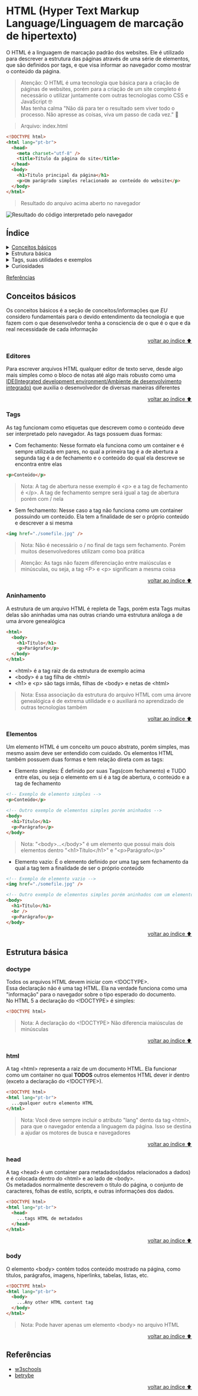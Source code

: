 # HTML (Hyper Text Markup Language/Linguagem de marcação de hipertexto)

O HTML é a linguagem de marcação padrão dos websites. Ele é utilizado para descrever a estrutura das páginas através de uma série de elementos, que são definidos por tags, e que visa informar ao navegador como mostrar o conteúdo da página.

> Atenção: O HTML é uma tecnologia que básica para a criação de páginas de websites, porém para a criação de um site completo é necessário o utilizar juntamente com outras tecnologias como CSS e JavaScript 🤓 \
> Mas tenha calma "Não dá para ter o resultado sem viver todo o processo. Não apresse as coisas, viva um passo de cada vez." 🧘

> Arquivo: index.html

```html
<!DOCTYPE html>
<html lang="pt-br">
  <head>
    <meta charset="utf-8" />
    <title>Título da página do site</title>
  </head>
  <body>
    <h1>Titulo principal da página</h1>
    <p>Um parágrado simples relacionado ao conteúdo do website</p>
  </body>
</html>
```

> Resultado do arquivo acima aberto no navegador

![Resultado do código interpretado pelo navegador](./assets/basic-html-sample-code.jpg)

## Índice

<details>
  <summary><a href="#conceitos-básicos">Conceitos básicos</a></summary>

&emsp;&emsp;[Editores](#editores)\
&emsp;&emsp;[Tags](#tags)\
&emsp;&emsp;[Aninhamento](#aninhamento)\
&emsp;&emsp;[Elementos](#elementos)\
&emsp;&emsp;...Atributos\
&emsp;&emsp;...Semântica\
&emsp;&emsp;...Espaço ocupado pelos elementos\
&emsp;&emsp;...Entidades HTML\
&emsp;&emsp;...Conjunto de caracteres

</details>

<details>
  <summary>Estrutura básica</summary>

&emsp;&emsp;[doctype](#doctype) \
&emsp;&emsp;[html](#html) \
&emsp;&emsp;[head](#head) \
&emsp;&emsp;[body](#body)

</details>

<details>
  <summary>Tags, suas utilidades e exemplos</summary>

&emsp;&emsp;...em progresso

</details>

<details>
  <summary>Curiosidades</summary>

&emsp;&emsp;...em progresso

</details>

<a href="#referências">Referências</a>

## Conceitos básicos

Os conceitos básicos é a seção de conceitos/informações que _EU_ considero fundamentais para o devido entendimento da tecnologia e que fazem com o que desenvolvedor tenha a consciencia de o que é o que e da real necessidade de cada informação

<p align="right"><a href="#índice">voltar ao índice ⬆️ </a></p>

### Editores

Para escrever arquivos HTML qualquer editor de texto serve, desde algo mais simples como o bloco de notas até algo mais robusto como uma [IDE(Integrated development environment/Ambiente de desenvolvimento integrado)](https://aws.amazon.com/pt/what-is/ide/#:~:text=Um%20ambiente%20de%20desenvolvimento%20integrado,uma%20aplica%C3%A7%C3%A3o%20f%C3%A1cil%20de%20usar.) que auxilia o desenvolvedor de diversas maneiras diferentes

<p align="right"><a href="#índice">voltar ao índice ⬆️ </a></p>

### Tags

As tag funcionam como etiquetas que descrevem como o conteúdo deve ser interpretado pelo navegador. As tags possuem duas formas:

- Com fechamento: Nesse formato ela funciona como um container e é sempre utilizada em pares, no qual a primeira tag é a de abertura a segunda tag é a de fechamento e o conteúdo do qual ela descreve se encontra entre elas

```html
<p>Conteúdo</p>
```

> Nota: A tag de abertura nesse exemplo é &lt;p&gt; e a tag de fechamento é &lt;/p&gt;. A tag de fechamento sempre será igual a tag de abertura porém com / nela

- Sem fechamento: Nesse caso a tag não funciona como um container possuindo um conteúdo. Ela tem a finalidade de ser o próprio conteúdo e descrever a si mesma

```html
<img href="./somefile.jpg" />
```

> Nota: Não é necessário o / no final de tags sem fechamento. Porém muitos desenvolvedores utilizam como boa prática

> Atenção: As tags não fazem diferenciação entre maiúsculas e minúsculas, ou seja, a tag &lt;P&gt; e &lt;p&gt; significam a mesma coisa

<p align="right"><a href="#índice">voltar ao índice ⬆️ </a></p>

### Aninhamento

A estrutura de um arquivo HTML é repleta de Tags, porém esta Tags muitas delas são aninhadas uma nas outras criando uma estrutura análoga a de uma árvore genealógica

```html
<html>
  <body>
    <h1>Título</h1>
    <p>Parágrafo</p>
  </body>
</html>
```

- &lt;html&gt; é a tag raiz de da estrutura de exemplo acima
- &lt;body&gt; é a tag filha de &lt;html&gt;
- &lt;h1&gt; e &lt;p&gt; são tags irmãs, filhas de &lt;body&gt; e netas de &lt;html&gt;

> Nota: Essa associação da estrutura do arquivo HTML com uma árvore genealógica é de extrema utilidade e o auxiliará no aprendizado de outras tecnologias também

<p align="right"><a href="#índice">voltar ao índice ⬆️ </a></p>

### Elementos

Um elemento HTML é um conceito um pouco abstrato, porém simples, mas mesmo assim deve ser entendido com cuidado. Os elementos HTML também possuem duas formas e tem relação direta com as tags:

- Elemento simples: É definido por suas Tags(com fechamento) e TUDO entre elas, ou seja o elemento em si é a tag de abertura, o conteúdo e a tag de fechamento

```html
<!-- Exemplo de elemento simples -->
<p>Conteúdo</p>
```

```html
<!-- Outro exemplo de elementos simples porém aninhados -->
<body>
  <h1>Título</h1>
  <p>Parágrafo</p>
</body>
```

> Nota: "&lt;body&gt;...&lt;/body&gt;" é um elemento que possui mais dois elementos dentro "&lt;h1&gt;Título&lt;/h1&gt;" e "&lt;p&gt;Parágrafo&lt;/p&gt;"

- Elemento vazio: É o elemento definido por uma tag sem fechamento da qual a tag tem a finalidade de ser o próprio conteúdo

```html
<!-- Exemplo de elemento vazio -->
<img href="./somefile.jpg" />
```

```html
<!-- Outro exemplo de elementos simples porém aninhados com um elemento vazio entre eles -->
<body>
  <h1>Título</h1>
  <br />
  <p>Parágrafo</p>
</body>
```

<p align="right"><a href="#índice">voltar ao índice ⬆️ </a></p>

## Estrutura básica

### doctype

Todos os arquivos HTML devem iniciar com &lt;!DOCTYPE&gt;. \
Essa declaração não é uma tag HTML. Ela na verdade funciona como uma "informação" para o navegador sobre o tipo esperado do documento. \
No HTML 5 a declaração do &lt;!DOCTYPE&gt; é simples:

```html
<!DOCTYPE html>
```

> Nota: A declaração do &lt;!DOCTYPE&gt; Não diferencia maiúsculas de minúsculas

<p align="right"><a href="#índice">voltar ao índice ⬆️ </a></p>

### html

A tag &lt;html&gt; representa a raiz de um documento HTML. Ela funcionar como um container no qual **TODOS** outros elementos HTML dever ir dentro (exceto a declaração do &lt;!DOCTYPE&gt;).

```html
<!DOCTYPE html>
<html lang="pt-br">
  ...qualquer outro elemento HTML
</html>
```

> Nota: Você deve sempre incluir o atributo "lang" dento da tag &lt;html&gt;, para que o navegador entenda a linguagem da página. Isso se destina a ajudar os motores de busca e navegadores

<p align="right"><a href="#índice">voltar ao índice ⬆️ </a></p>

### head

A tag &lt;head&gt; é um container para metadados(dados relacionados a dados) e é colocada dentro do &lt;html&gt; e ao lado de &lt;body&gt;. \
Os metadados normalmente descrevem o titulo do página, o conjunto de caracteres, folhas de estilo, scripts, e outras informações dos dados.

```html
<!DOCTYPE html>
<html lang="pt-br">
  <head>
    ...tags HTML de metadados
  </head>
</html>
```

<p align="right"><a href="#índice">voltar ao índice ⬆️ </a></p>

### body

O elemento &lt;body&gt; contém todos conteúdo mostrado na página, como títulos, parágrafos, imagens, hiperlinks, tabelas, listas, etc.

```html
<!DOCTYPE html>
<html lang="pt-br">
  <body>
    ...Any other HTML content tag
  </body>
</html>
```

> Nota: Pode haver apenas um elemento &lt;body&gt; no arquivo HTML

<p align="right"><a href="#índice">voltar ao índice ⬆️ </a></p>

## Referências

- [w3schools](https://www.w3schools.com/html/default.asp)
- [betrybe](https://blog.betrybe.com/desenvolvimento-web/comandos-e-tags-html/)

<p align="right"><a href="#índice">voltar ao índice ⬆️ </a></p>
